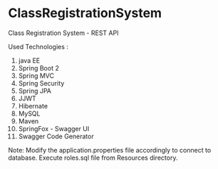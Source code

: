 # ClassRegistrationSystem
Class Registration System - REST API

Used Technologies : 
1. java EE 
2. Spring Boot 2
3. Spring MVC 
4. Spring Security
5. Spring JPA 
6. JJWT
7. Hibernate
8. MySQL
9. Maven
10. SpringFox - Swagger UI
11. Swagger Code Generator


Note: Modify the application.properties file accordingly to connect to database. Execute roles.sql file from Resources directory.
